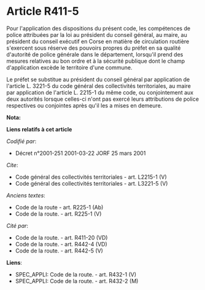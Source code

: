 # Article R411-5

Pour l'application des dispositions du présent code, les compétences de police attribuées par la loi au président du conseil
général, au maire, au président du conseil exécutif en Corse en matière de circulation routière s'exercent sous réserve des
pouvoirs propres du préfet en sa qualité d'autorité de police générale dans le département, lorsqu'il prend des mesures
relatives au bon ordre et à la sécurité publique dont le champ d'application excède le territoire d'une commune. 

Le préfet se substitue au président du conseil général par application de l'article L. 3221-5 du code général des
collectivités territoriales, au maire par application de l'article L. 2215-1 du même code, ou conjointement aux deux
autorités lorsque celles-ci n'ont pas exercé leurs attributions de police respectives ou conjointes après qu'il les a mises
en demeure.

**Nota:**



**Liens relatifs à cet article**

_Codifié par_:

  - Décret n°2001-251 2001-03-22 JORF 25 mars 2001

_Cite_:

  - Code général des collectivités territoriales - art. L2215-1 (V)
  - Code général des collectivités territoriales - art. L3221-5 (V)

_Anciens textes_:

  - Code de la route - art. R225-1 (Ab)
  - Code de la route. - art. R225-1 (V)

_Cité par_:

  - Code de la route. - art. R411-20 (VD)
  - Code de la route. - art. R442-4 (VD)
  - Code de la route. - art. R442-5 (V)

**Liens**:

  - SPEC_APPLI: Code de la route. - art. R432-1 (V)
  - SPEC_APPLI: Code de la route. - art. R432-2 (M)
